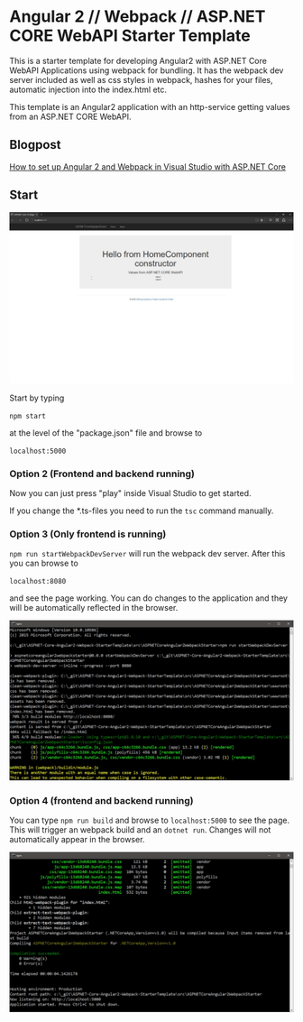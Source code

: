 # Angular 2 // Webpack // ASP.NET CORE WebAPI Starter Template

This is a starter template for developing Angular2 with ASP.NET Core WebAPI Applications using webpack for bundling. It has the webpack dev server included as well as css styles in webpack, hashes for your files, automatic injection into the index.html etc.

This template is an Angular2 application with an http-service getting values from an ASP.NET CORE WebAPI.

## Blogpost

[How to set up Angular 2 and Webpack in Visual Studio with ASP.NET Core](http://offering.solutions/articles/asp-net/how-to-set-up-angular-2-and-webpack-in-visual-studio-with-asp-net-core/)

## Start

![alt text](_gitAssets/f09e144a-a5fe-4025-9d79-e939a58ea792.jpg "Screenshot")

Start by typing

`npm start`

at the level of the "package.json" file and browse to 

`localhost:5000`

### Option 2 (Frontend and backend running)

Now you can just press "play" inside Visual Studio to get started.

If you change the *.ts-files you need to run the `tsc` command manually.

### Option 3 (Only frontend is running)

`npm run startWebpackDevServer` will run the webpack dev server. After this you can browse to 

`localhost:8080`

and see the page working. You can do changes to the application and they will be automatically reflected in the browser.

![alt text](_gitAssets/9f561485-c6e6-44cc-acde-03eb29822a1b.jpg "Screenshot")

### Option 4 (frontend and backend running)

You can type `npm run build` and browse to `localhost:5000` to see the page. This will trigger an webpack build and an `dotnet run`. Changes will not automatically appear in the browser.

![alt text](_gitAssets/e86cea01-b880-4eae-9a81-df6af6180ca2.jpg "Screenshot")




